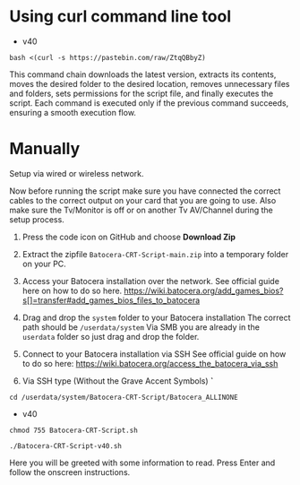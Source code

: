 # Using curl command line tool

 - v40

`bash <(curl -s https://pastebin.com/raw/ZtqQBbyZ)`

This command chain downloads the latest version, extracts its contents, moves the desired folder to the desired location, removes unnecessary files and folders, sets permissions for the script file, and finally executes the script. Each command is executed only if the previous command succeeds, ensuring a smooth execution flow.

# Manually

Setup via wired or wireless network.

Now before running the script make sure you have connected the correct cables to the correct output on your card that you are going to use.
Also make sure the Tv/Monitor is off or on another Tv AV/Channel during the setup process. 

1) Press the code icon on GitHub and choose **Download Zip**
    
2) Extract the zipfile `Batocera-CRT-Script-main.zip` into a temporary folder on your PC.

3) Access your Batocera installation over the network. 
     See official guide here on how to do so here.
     https://wiki.batocera.org/add_games_bios?s[]=transfer#add_games_bios_files_to_batocera 

4) Drag and drop the `system` folder to your Batocera installation
     The correct path should be
      `/userdata/system`
      Via SMB you are already in the `userdata` folder so just drag and drop the folder.
 
5) Connect to your Batocera installation via SSH 
    See official guide on how to do so here: 
     https://wiki.batocera.org/access_the_batocera_via_ssh
    
6) Via SSH type (Without the Grave Accent Symbols) **`**

`cd /userdata/system/Batocera-CRT-Script/Batocera_ALLINONE`

 - v40

`chmod 755 Batocera-CRT-Script.sh`

`./Batocera-CRT-Script-v40.sh`

Here you will be greeted with some information to read. 
Press Enter and follow the onscreen instructions. 


